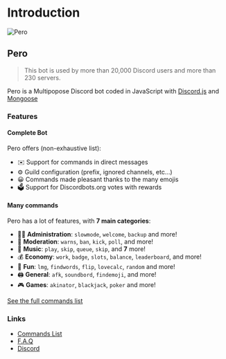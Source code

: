 # Introduction

![Pero](https://cdn.discordapp.com/attachments/649085622702833664/842374606409039922/20210513_174532.png)

## Pero


> This bot is used by more than 20,000 Discord users and more than 230 servers.

Pero is a Multipopose Discord bot coded in JavaScript with [Discord.js](https://discord.js.org) and [Mongoose](https://mongoosejs.com/docs/api.html) 

### Features

#### Complete Bot

Pero offers \(non-exhaustive list\):

* ✉️ Support for commands in direct messages
* ⚙️ Guild configuration \(prefix, ignored channels, etc...\)
* 😀 Commands made pleasant thanks to the many emojis
* 🗳️ Support for Discordbots.org votes with rewards

#### Many commands

Pero has a lot of features, with **7 main categories**:

* 👩‍💼 **Administration**: `slowmode`, `welcome`, `backup` and more! 
* 🚓 **Moderation**: `warns`, `ban`, `kick`, `poll`, and more! 
* 🎵 **Music**: `play`, `skip`, `queue`, `skip`, and **7** more! 
* 💰 **Economy**:  `work`, `badge`, `slots`, `balance`, `leaderboard`, and more! 
* 👻 **Fun**: `lmg`, `findwords`, `flip`, `lovecalc`, `random` and more! 
* 🖨️ **General**: `afk`, `soundbord`, `findemoji`,  and more! 
* 🎮 **Games**: `akinator`, `blackjack`, `poker` and more!

[See the full commands list](https://pero.gitbook.io/pero/commands)

### Links

* [Commands List](https://pero.gitbook.io/pero/commands)
* [F.A.Q](https://www.atlanta-bot.fr/faq/)
* [Discord](https://discord.gg/wMQDQKKS2D)
